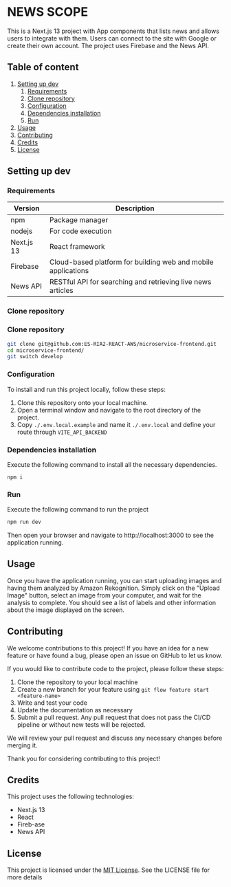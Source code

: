 # NEWS SCOPE

This is a Next.js 13 project with App components that lists news and allows users to integrate with them. Users can connect to the site with Google or create their own account. The project uses Firebase and the News API.

## Table of content

1. [Setting up dev](#setting-up-dev)
   1. [Requirements](#requirements)
   2. [Clone repository](#clone-repository)
   3. [Configuration](#configuration)
   4. [Dependencies installation](#dependencies-installation)
   5. [Run](#run)
2. [Usage](#usage)
3. [Contributing](#contributing)
4. [Credits](#credits)
5. [License](#license)

## Setting up dev

### Requirements

| Version    | Description                                                   |
| ---------- | ------------------------------------------------------------- |
| npm        | Package manager                                               |
| nodejs     | For code execution                                            |
| Next.js 13 | React framework                                               |
| Firebase   | Cloud-based platform for building web and mobile applications |
| News API   | RESTful API for searching and retrieving live news articles   |

### Clone repository

### Clone repository

```sh
git clone git@github.com:ES-RIA2-REACT-AWS/microservice-frontend.git
cd microservice-frontend/
git switch develop
```

### Configuration

To install and run this project locally, follow these steps:

1. Clone this repository onto your local machine.
2. Open a terminal window and navigate to the root directory of the project.
3. Copy `./.env.local.example` and name it `./.env.local` and define your route through `VITE_API_BACKEND`

### Dependencies installation

Execute the following command to install all the necessary dependencies.

```shell
npm i
```

### Run

Execute the following command to run the project

```sh
npm run dev
```

Then open your browser and navigate to http://localhost:3000 to see the application running.

## Usage

Once you have the application running, you can start uploading images and having them analyzed by Amazon Rekognition. Simply click on the "Upload Image" button, select an image from your computer, and wait for the analysis to complete. You should see a list of labels and other information about the image displayed on the screen.

## Contributing

We welcome contributions to this project! If you have an idea for a new feature or have found a bug, please open
an issue on GitHub to let us know.

If you would like to contribute code to the project, please follow these steps:

1. Clone the repository to your local machine
2. Create a new branch for your feature using `git flow feature start <feature-name>`
3. Write and test your code
4. Update the documentation as necessary
5. Submit a pull request. Any pull request that does not pass the CI/CD pipeline or without new tests will be rejected.

We will review your pull request and discuss any necessary changes before merging it.

Thank you for considering contributing to this project!

## Credits

This project uses the following technologies:

- Next.js 13
- React
- Fireb-ase
- News API

## License

This project is licensed under the [MIT License](https://opensource.org/licenses/MIT). See the LICENSE file for more details
